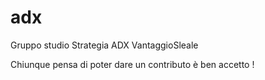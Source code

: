 # adx
Gruppo studio Strategia ADX VantaggioSleale


Chiunque pensa di poter dare un contributo è ben accetto !

